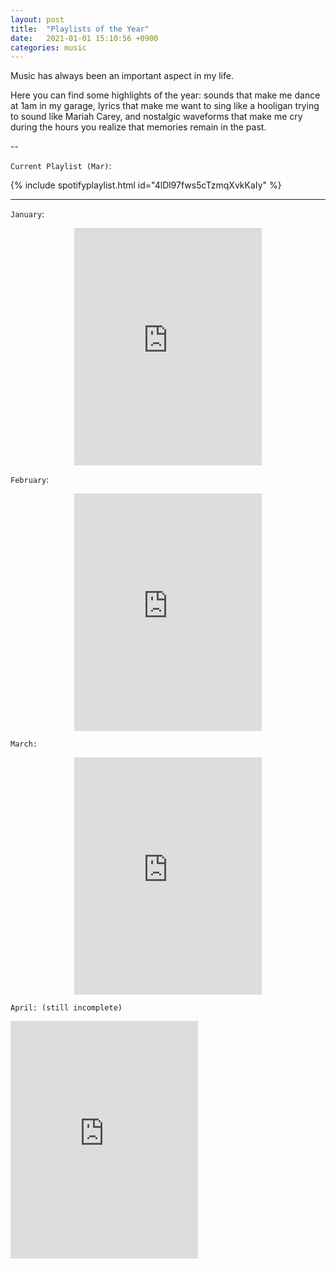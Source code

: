 ```yaml
---
layout: post
title:  "Playlists of the Year"
date:   2021-01-01 15:10:56 +0900
categories: music
---
```


Music has always been an important aspect in my life. 

Here you can find some highlights of the year: sounds that make me dance at 1am in my garage, lyrics that make me want to sing like a hooligan trying to sound like Mariah Carey, and nostalgic waveforms that make me cry during the hours you realize that memories remain in the past.

<!-- more -->

--

`Current Playlist (Mar)`: 

{% include spotifyplaylist.html id="4lDl97fws5cTzmqXvkKaIy" %}



---

`January`: 

<center><iframe src="https://open.spotify.com/embed/playlist/2IRhy7qwUArIQgqWbYZntv" width="300" height="380" frameborder="0" allowtransparency="true" allow="encrypted-media"></iframe></center>

`February`: 

<center><iframe src="https://open.spotify.com/embed/playlist/2f05BsGICIClV9pI0qLbuD" width="300" height="380" frameborder="0" allowtransparency="true" allow="encrypted-media"></iframe></center>

`March:`

<center><iframe src="https://open.spotify.com/embed/playlist/1uaEumdPBKS5DbV8Dzv8hv" width="300" height="380" frameborder="0" allowtransparency="true" allow="encrypted-media"></iframe></center>

`April: (still incomplete)`

<center></center><iframe src="https://open.spotify.com/embed/playlist/07BBEm8xUcAjjYHmwsol3h" width="300" height="380" frameborder="0" allowtransparency="true" allow="encrypted-media"></iframe></center>